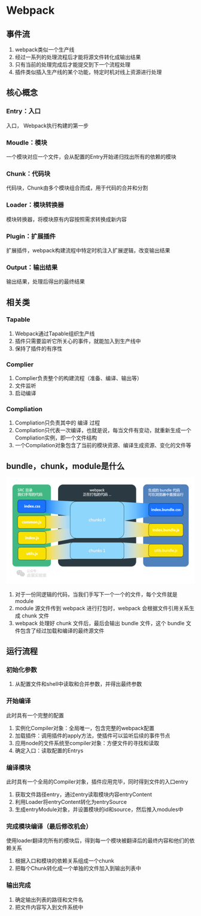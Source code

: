 # Webpack

## 事件流

1. webpack类似一个生产线
2. 经过一系列的处理流程后才能将源文件转化成输出结果
3. 只有当前的处理完成后才能提交到下一个流程处理
4. 插件类似插入生产线的某个功能，特定时机对线上资源进行处理

## 核心概念

### Entry：入口

入口， Webpack执行构建的第一步

### Moudle：模块

一个模块对应一个文件，会从配置的Entry开始递归找出所有的依赖的模块

### Chunk：代码块

代码块，Chunk由多个模块组合而成，用于代码的合并和分割

### Loader：模块转换器

模块转换器，将模块原有内容按照需求转换成新内容

### Plugin：扩展插件

扩展插件，webpack构建流程中特定时机注入扩展逻辑，改变输出结果

### Output：输出结果

输出结果，处理后得出的最终结果

## 相关类

### Tapable

1. Webpack通过Tapable组织生产线
2. 插件只需要监听它所关心的事件，就能加入到生产线中
3. 保持了插件的有序性

### Complier

1. Complier负责整个的构建流程（准备、编译、输出等）
2. 文件监听
3. 启动编译

### Compliation

1. Compliation只负责其中的 编译 过程
2. Compliation只代表一次编译，也就是说，每当文件有变动，就重新生成一个Compliation实例，即一个文件结构
3. 一个Compilation对象包含了当前的模块资源、编译生成资源、变化的文件等

## bundle，chunk，module是什么

![webpack打包流程](assets/01-webpack打包流程.png)

1. 对于一份同逻辑的代码，当我们手写下一个一个的文件，每个文件就是module
2. module 源文件传到 webpack 进行打包时，webpack 会根据文件引用关系生成 chunk 文件
3. webpack 处理好 chunk 文件后，最后会输出 bundle 文件，这个 bundle 文件包含了经过加载和编译的最终源文件

## 运行流程

### 初始化参数

1. 从配置文件和shell中读取和合并参数，并得出最终参数

### 开始编译

此时具有一个完整的配置

1. 实例化Compiler对象：全局唯一，包含完整的webpack配置
2. 加载插件：调用插件的apply方法，使插件可以监听后续的事件节点
3. 应用node的文件系统至compiler对象：方便文件的寻找和读取
4. 确定入口：读取配置的Entrys

### 编译模块

此时具有一个全局的Compiler对象，插件应用完毕，同时得到文件的入口entry

1. 获取文件路径entry，通过entry读取模块内容entryContent
2. 利用Loader将entryContent转化为entrySource
3. 生成entryModule对象，并设置模块的id和source，然后推入modules中

### 完成模块编译（最后修改机会）

使用loader翻译完所有的模块后，得到每一个模块被翻译后的最终内容和他们的依赖关系

1. 根据入口和模块的依赖关系组成一个chunk
2. 把每个Chunk转化成一个单独的文件加入到输出列表中

### 输出完成

1. 确定输出列表的路径和文件名
2. 把文件内容写入到文件系统中
